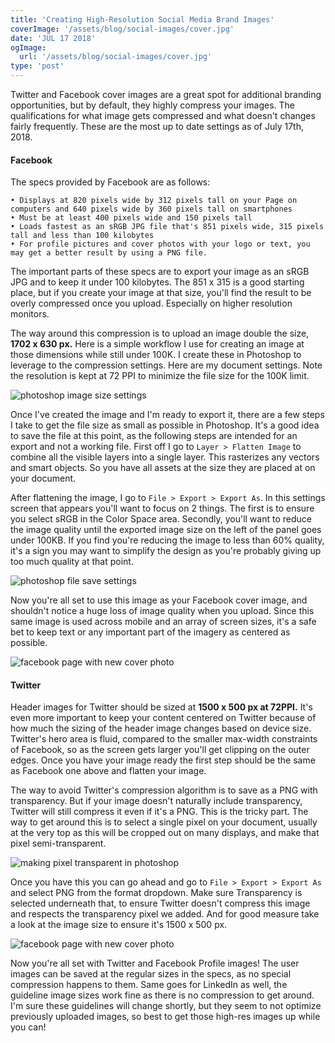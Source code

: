```yaml
---
title: 'Creating High-Resolution Social Media Brand Images'
coverImage: '/assets/blog/social-images/cover.jpg' 
date: 'JUL 17 2018'
ogImage:
  url: '/assets/blog/social-images/cover.jpg'
type: 'post'
---
```


Twitter and Facebook cover images are a great spot for additional branding opportunities, but by default, they highly compress your images. The qualifications for what image gets compressed and what doesn't changes fairly frequently. These are the most up to date settings as of July 17th, 2018.

#### Facebook

The specs provided by Facebook are as follows: 
```
• Displays at 820 pixels wide by 312 pixels tall on your Page on computers and 640 pixels wide by 360 pixels tall on smartphones
• Must be at least 400 pixels wide and 150 pixels tall
• Loads fastest as an sRGB JPG file that's 851 pixels wide, 315 pixels tall and less than 100 kilobytes
• For profile pictures and cover photos with your logo or text, you may get a better result by using a PNG file.
```

The important parts of these specs are to export your image as an sRGB JPG and to keep it under 100 kilobytes. The 851 x 315 is a good starting place, but if you create your image at that size, you'll find the result to be overly compressed once you upload. Especially on higher resolution monitors.

The way around this compression is to upload an image double the size, **1702 x 630 px.** Here is a simple workflow I use for creating an image at those dimensions while still under 100K. I create these in Photoshop to leverage to the compression settings. Here are my document settings. Note the resolution is kept at 72 PPI to minimize the file size for the 100K limit.

![photoshop image size settings](/assets/blog/social-images/1-ps-settings.jpg)

Once I've created the image and I'm ready to export it, there are a few steps I take to get the file size as small as possible in Photoshop. It's a good idea to save the file at this point, as the following steps are intended for an export and not a working file. First off I go to `Layer > Flatten Image` to combine all the visible layers into a single layer. This rasterizes any vectors and smart objects. So you have all assets at the size they are placed at on your document.

After flattening the image, I go to  `File > Export > Export As`. In this settings screen that appears you'll want to focus on 2 things. The first is to ensure you select sRGB in the Color Space area. Secondly, you'll want to reduce the image quality until the exported image size on the left of the panel goes under 100KB. If you find you're reducing the image to less than 60% quality, it's a sign you may want to simplify the design as you're probably giving up too much quality at that point.

![photoshop file save settings](/assets/blog/social-images/2-ps-save.jpg)

Now you're all set to use this image as your Facebook cover image, and shouldn't notice a huge loss of image quality when you upload. Since this same image is used across mobile and an array of screen sizes, it's a safe bet to keep text or any important part of the imagery as centered as possible.

![facebook page with new cover photo](/assets/blog/social-images/3-facebook-result.jpg)


#### Twitter

Header images for Twitter should be sized at **1500 x 500 px at 72PPI.** It's even more important to keep your content centered on Twitter because of how much the sizing of the header image changes based on device size. Twitter's hero area is fluid, compared to the smaller max-width constraints of Facebook, so as the screen gets larger you'll get clipping on the outer edges. Once you have your image ready the first step should be the same as Facebook one above and flatten your image.

The way to avoid Twitter's compression algorithm is to save as a PNG with transparency. But if your image doesn't naturally include transparency, Twitter will still compress it even if it's a PNG. This is the tricky part. The way to get around this is to select a single pixel on your document, usually at the very top as this will be cropped out on many displays, and make that pixel semi-transparent.

![making pixel transparent in photoshop](/assets/blog/social-images/4-twitter-pixel.gif)

Once you have this you can go ahead and go to `File > Export > Export As` and select PNG from the format dropdown. Make sure Transparency is selected underneath that, to ensure Twitter doesn't compress this image and respects the transparency pixel we added. And for good measure take a look at the image size to ensure it's 1500 x 500 px.

![facebook page with new cover photo](/assets/blog/social-images/5-twitter-save.jpg)

Now you're all set with Twitter and Facebook Profile images! The user images can be saved at the regular sizes in the specs, as no special compression happens to them. Same goes for LinkedIn as well, the guideline image sizes work fine as there is no compression to get around. I'm sure these guidelines will change shortly, but they seem to not optimize previously uploaded images, so best to get those high-res images up while you can!